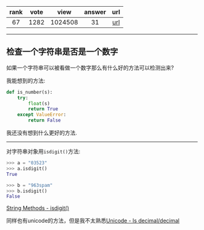 
| rank | vote | view | answer | url |
|:-:|:-:|:-:|:-:|:-:|
|67|1282|1024508|31| [url](http://stackoverflow.com/questions/354038/how-do-i-check-if-a-string-is-a-number-float) |
***

## 检查一个字符串是否是一个数字

如果一个字符串可以被看做一个数字那么有什么好的方法可以检测出来?

我能想到的方法:

```python
def is_number(s):
    try:
        float(s)
        return True
    except ValueError:
        return False
```

我还没有想到什么更好的方法.

***

对字符串对象用`isdigit()`方法:

```python
>>> a = "03523"
>>> a.isdigit()
True
```

```python
>>> b = "963spam"
>>> b.isdigit()
False
```

[String Methods - isdigit()](http://docs.python.org/library/stdtypes.html#str.isdigit)

同样也有unicode的方法，但是我不太熟悉[Unicode - Is decimal/decimal](http://docs.python.org/library/stdtypes.html#unicode.isnumeric)
